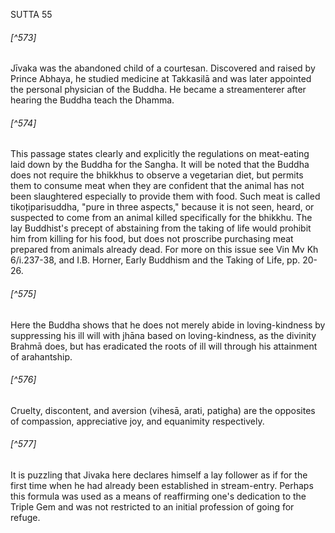 SUTTA 55

###### [^573]
Jīvaka was the abandoned child of a courtesan. Discovered and raised by Prince Abhaya, he studied medicine at Takkasilā and was later appointed the personal physician of the Buddha. He became a streamenterer after hearing the Buddha teach the Dhamma.

###### [^574]
This passage states clearly and explicitly the regulations on meat-eating laid down by the Buddha for the Sangha. It will be noted that the Buddha does not require the bhikkhus to observe a vegetarian diet, but permits them to consume meat when they are confident that the animal has not been slaughtered especially to provide them with food. Such meat is called tikoțiparisuddha, "pure in three aspects," because it is not seen, heard, or suspected to come from an animal killed specifically for the bhikkhu. The lay Buddhist's precept of abstaining from the taking of life would prohibit him from killing for his food, but does not proscribe purchasing meat prepared from animals already dead. For more on this issue see Vin Mv Kh 6/i.237-38, and I.B. Horner, Early Buddhism and the Taking of Life, pp. 20-26.

###### [^575]
Here the Buddha shows that he does not merely abide in loving-kindness by suppressing his ill will with jhāna based on loving-kindness, as the divinity Brahmā does, but has eradicated the roots of ill will through his attainment of arahantship.

###### [^576]
Cruelty, discontent, and aversion (vihesā, arati, patigha) are the opposites of compassion, appreciative joy, and equanimity respectively.

###### [^577]
It is puzzling that Jivaka here declares himself a lay follower as if for the first time when he had already been established in stream-entry. Perhaps this formula was used as a means of reaffirming one's dedication to the Triple Gem and was not restricted to an initial profession of going for refuge.

